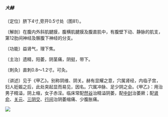 #####  大赫

〔定位〕脐下4寸,旁开0.5寸处（图81）。 

〔解剖〕在腹内外斜肌腱膜，腹横肌腱膜及腹直肌中，有腹壁下动、静脉的肌支，第12肋间神经及髂腹下神经的分支。

〔功能〕益肾气，理下焦。

〔主治〕遗精，阳萎，阴茎痛，阴挺，带下。

〔刺灸〕直刺0.8〜1.2寸。可灸。

〔讲述〕见于《甲乙》。别称阴维、阴关。赫有显耀之意，穴属肾经，内临子宫，妇人妊娠之后，此处突起显而易见，因名。穴属冲脉、足少阴之会。《甲乙》：用治男子精溢，阴上缩，女子赤淫。临床常配[然谷](https://www.gmzyjc.com/read/zjs/zjs3.1.7-8-0.0.2.3.2.md)治精溢阴萎，配[中封](https://www.gmzyjc.com/read/zjs/zjs3.1.9-12-0.0.4.3.4.md)治萎厥；配[肾俞](https://www.gmzyjc.com/read/zjs/zjs3.1.7-8-0.0.1.3.23.md)、[关元](https://www.gmzyjc.com/read/zjs/zjs3.2.1-0.1.1.3.4.md)、[三阴交](https://www.gmzyjc.com/read/zjs/zjs3.1.4-6-0.0.1.3.6.md)、[行间](https://www.gmzyjc.com/read/zjs/zjs3.1.9-12-0.0.4.3.2.md)治阴萎缩痛、少腹胀痛。

![](img/图81.jpg)
